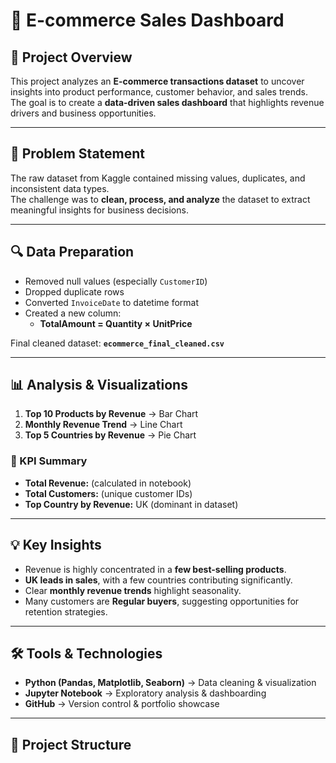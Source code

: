 # 🛒 E-commerce Sales Dashboard  

## 📖 Project Overview  
This project analyzes an **E-commerce transactions dataset** to uncover insights into product performance, customer behavior, and sales trends.  
The goal is to create a **data-driven sales dashboard** that highlights revenue drivers and business opportunities.  

---

## 🧾 Problem Statement  
The raw dataset from Kaggle contained missing values, duplicates, and inconsistent data types.  
The challenge was to **clean, process, and analyze** the dataset to extract meaningful insights for business decisions.  

---

## 🔍 Data Preparation  
- Removed null values (especially `CustomerID`)  
- Dropped duplicate rows  
- Converted `InvoiceDate` to datetime format  
- Created a new column:  
  - **TotalAmount = Quantity × UnitPrice**  

Final cleaned dataset: **`ecommerce_final_cleaned.csv`**

---

## 📊 Analysis & Visualizations  
1. **Top 10 Products by Revenue** → Bar Chart  
2. **Monthly Revenue Trend** → Line Chart  
3. **Top 5 Countries by Revenue** → Pie Chart  

### 🔑 KPI Summary  
- **Total Revenue:** (calculated in notebook)  
- **Total Customers:** (unique customer IDs)  
- **Top Country by Revenue:** UK (dominant in dataset)  

---

## 💡 Key Insights  
- Revenue is highly concentrated in a **few best-selling products**.  
- **UK leads in sales**, with a few countries contributing significantly.  
- Clear **monthly revenue trends** highlight seasonality.  
- Many customers are **Regular buyers**, suggesting opportunities for retention strategies.  

---

## 🛠️ Tools & Technologies  
- **Python (Pandas, Matplotlib, Seaborn)** → Data cleaning & visualization  
- **Jupyter Notebook** → Exploratory analysis & dashboarding  
- **GitHub** → Version control & portfolio showcase  

---

## 📂 Project Structure  
